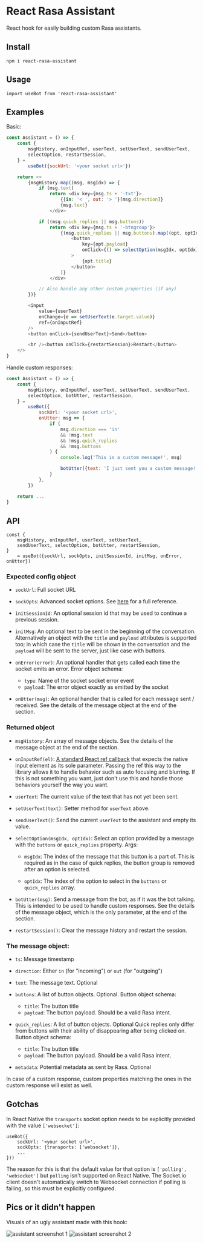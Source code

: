 # React Rasa Assistant

React hook for easily building custom Rasa assistants.


## Install

    npm i react-rasa-assistant


## Usage

    import useBot from 'react-rasa-assistant'


## Examples

Basic:

```js
const Assistant = () => {
    const {
        msgHistory, onInputRef, userText, setUserText, sendUserText,
        selectOption, restartSession,
    } =
        useBot({sockUrl: '<your socket url>'})

    return <>
        {msgHistory.map((msg, msgIdx) => {
            if (msg.text)
                return <div key={msg.ts + '-txt'}>
                    {{in: '< ', out: '> '}[msg.direction]}
                    {msg.text}
                </div>

            if ((msg.quick_replies || msg.buttons))
                return <div key={msg.ts + '-btngroup'}>
                    {(msg.quick_replies || msg.buttons).map((opt, optIdx) =>
                        <button
                            key={opt.payload}
                            onClick={() => selectOption(msgIdx, optIdx)}
                        >
                            {opt.title}
                        </button>
                    )}
                </div>

            // Also handle any other custom properties (if any)
        })}

        <input
            value={userText}
            onChange={e => setUserText(e.target.value)}
            ref={onInputRef}
        />
        <button onClick={sendUserText}>Send</button>

        <br /><button onClick={restartSession}>Restart</button>
    </>
}
```


Handle custom responses:


```js
const Assistant = () => {
    const {
        msgHistory, onInputRef, userText, setUserText, sendUserText,
        selectOption, botUtter, restartSession,
    } =
        useBot({
            sockUrl: '<your socket url>',
            onUtter: msg => {
                if (
                    msg.direction === 'in'
                    && !msg.text
                    && !msg.quick_replies
                    && !msg.buttons
                ) {
                    console.log('This is a custom message!', msg)

                    botUtter({text: 'I just sent you a custom message!'})
                }
            },
        })

    return ...
}
```


## API

    const {
        msgHistory, onInputRef, userText, setUserText,
        sendUserText, selectOption, botUtter, restartSession,
    }
        = useBot({sockUrl, sockOpts, initSessionId, initMsg, onError, onUtter})


### Expected config object

- `sockUrl`: Full socket URL

- `sockOpts`: Advanced socket options. See
  [here](https://socket.io/docs/v2/client-api/#new-Manager-url-options)
  for a full reference.

- `initSessionId`: An optional session id that may be used to
  continue a previous session.

- `initMsg`: An optional text to be sent in the beginning of the
  conversation. Alternatively an object with the `title` and
  `payload` attributes is supported too; in which case the `title`
  will be shown in the conversation and the `payload` will be sent
  to the server, just like case with buttons.

- `onError(error)`: An optional handler that gets called each time
  the socket emits an error. Error object schema:

  - `type`: Name of the socket socket error event
  - `payload`: The error object exactly as emitted by the socket

- `onUtter(msg)`: An optional handler that is called for each
  message sent / received. See the details of the message object
  at the end of the section.


### Returned object

- `msgHistory`: An array of message objects. See the details of
  the message object at the end of the section.

- `onInputRef(el)`: [A standard React ref
  callback](https://reactjs.org/docs/refs-and-the-dom.html#callback-refs)
  that expects the native input element as its sole parameter.
  Passing the ref this way to the library allows it to handle
  behavior such as auto focusing and blurring. If this is not
  something you want, just don't use this and handle those
  behaviors yourself the way you want.

- `userText`: The current value of the text that has not yet been
  sent.

- `setUserText(text)`: Setter method for `userText` above.

- `sendUserText()`: Send the current `userText` to the assistant
  and empty its value.

- `selectOption(msgIdx, optIdx)`: Select an option provided by a
  message with the `buttons` or `quick_replies` property. Args:

  - `msgIdx`: The index of the message that this button is a part
    of. This is required as in the case of quick replies, the
    button group is removed after an option is selected.

  - `optIdx`: The index of the option to select in the `buttons`
    or `quick_replies` array.

- `botUtter(msg)`: Send a message from the bot, as if it was the
  bot talking. This is intended to be used to handle custom
  responses. See the details of the message object, which is the
  only parameter, at the end of the section.

- `restartSession()`: Clear the message history and restart the
  session.


### The message object:

- `ts`: Message timestamp

- `direction`: Either `in` (for "incoming") or `out` (for
"outgoing")

- `text`: The message text. Optional

- `buttons`: A list of button objects. Optional. Button object
  schema:

  - `title`: The button title
  - `payload`: The button payload. Should be a valid Rasa intent.

- `quick_replies`: A list of button objects. Optional Quick
  replies only differ from buttons with their ability of
  disappearing after being clicked on. Button object schema:

  - `title`: The button title
  - `payload`: The button payload. Should be a valid Rasa intent.

- `metadata`: Potential metadata as sent by Rasa. Optional

In case of a custom response, custom properties matching the ones
in the custom response will exist as well.


## Gotchas

In React Native the `transports` socket option needs to be
explicitly provided with the value `['websocket']`:

    useBot({
        sockUrl: '<your socket url>',
        sockOpts: {transports: ['websocket']},
        ...
    }))

The reason for this is that the default value for that option is
`['polling', 'websocket']` but `polling` isn't supported on React
Native. The Socket.io client doesn't automatically switch to
Websocket connection if polling is failing, so this must be
explicitly configured.


## Pics or it didn't happen

Visuals of an ugly assistant made with this hook:

![assistant screenshot 1](./screenshots/1.jpg)
![assistant screenshot 2](./screenshots/2.jpg)
